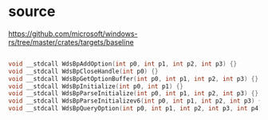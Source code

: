 # source

<https://github.com/microsoft/windows-rs/tree/master/crates/targets/baseline>

```c

void __stdcall WdsBpAddOption(int p0, int p1, int p2, int p3) {}
void __stdcall WdsBpCloseHandle(int p0) {}
void __stdcall WdsBpGetOptionBuffer(int p0, int p1, int p2, int p3) {}
void __stdcall WdsBpInitialize(int p0, int p1) {}
void __stdcall WdsBpParseInitialize(int p0, int p1, int p2, int p3) {}
void __stdcall WdsBpParseInitializev6(int p0, int p1, int p2, int p3) {}
void __stdcall WdsBpQueryOption(int p0, int p1, int p2, int p3, int p4) {}

```
